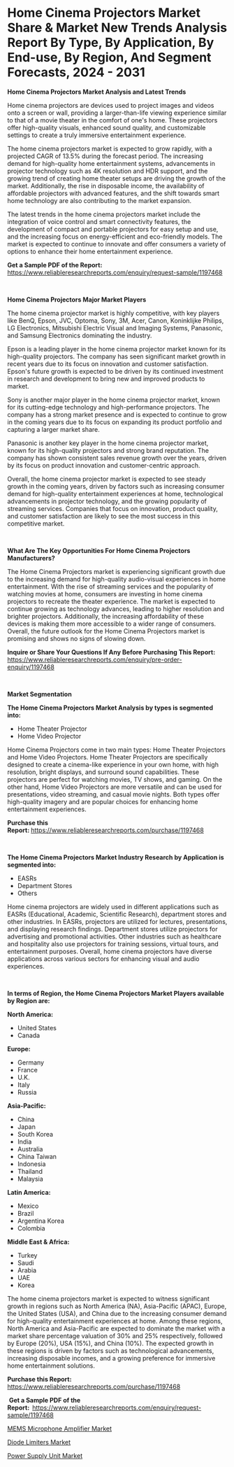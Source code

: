 <p><h1>Home Cinema Projectors Market Share & Market New Trends Analysis Report By Type, By Application, By End-use, By Region, And Segment Forecasts, 2024 - 2031</h1></p><p><strong>Home Cinema Projectors Market Analysis and Latest Trends</strong></p>
<p><p>Home cinema projectors are devices used to project images and videos onto a screen or wall, providing a larger-than-life viewing experience similar to that of a movie theater in the comfort of one's home. These projectors offer high-quality visuals, enhanced sound quality, and customizable settings to create a truly immersive entertainment experience.</p><p>The home cinema projectors market is expected to grow rapidly, with a projected CAGR of 13.5% during the forecast period. The increasing demand for high-quality home entertainment systems, advancements in projector technology such as 4K resolution and HDR support, and the growing trend of creating home theater setups are driving the growth of the market. Additionally, the rise in disposable income, the availability of affordable projectors with advanced features, and the shift towards smart home technology are also contributing to the market expansion.</p><p>The latest trends in the home cinema projectors market include the integration of voice control and smart connectivity features, the development of compact and portable projectors for easy setup and use, and the increasing focus on energy-efficient and eco-friendly models. The market is expected to continue to innovate and offer consumers a variety of options to enhance their home entertainment experience.</p></p>
<p><strong>Get a Sample PDF of the Report:&nbsp;</strong> <a href="https://www.reliableresearchreports.com/enquiry/request-sample/1197468">https://www.reliableresearchreports.com/enquiry/request-sample/1197468</a></p>
<p>&nbsp;</p>
<p><strong>Home Cinema Projectors Major Market Players</strong></p>
<p><p>The home cinema projector market is highly competitive, with key players like BenQ, Epson, JVC, Optoma, Sony, 3M, Acer, Canon, Koninklijke Philips, LG Electronics, Mitsubishi Electric Visual and Imaging Systems, Panasonic, and Samsung Electronics dominating the industry. </p><p>Epson is a leading player in the home cinema projector market known for its high-quality projectors. The company has seen significant market growth in recent years due to its focus on innovation and customer satisfaction. Epson's future growth is expected to be driven by its continued investment in research and development to bring new and improved products to market.</p><p>Sony is another major player in the home cinema projector market, known for its cutting-edge technology and high-performance projectors. The company has a strong market presence and is expected to continue to grow in the coming years due to its focus on expanding its product portfolio and capturing a larger market share.</p><p>Panasonic is another key player in the home cinema projector market, known for its high-quality projectors and strong brand reputation. The company has shown consistent sales revenue growth over the years, driven by its focus on product innovation and customer-centric approach.</p><p>Overall, the home cinema projector market is expected to see steady growth in the coming years, driven by factors such as increasing consumer demand for high-quality entertainment experiences at home, technological advancements in projector technology, and the growing popularity of streaming services. Companies that focus on innovation, product quality, and customer satisfaction are likely to see the most success in this competitive market.</p></p>
<p>&nbsp;</p>
<p><strong>What Are The Key Opportunities For Home Cinema Projectors Manufacturers?</strong></p>
<p><p>The Home Cinema Projectors market is experiencing significant growth due to the increasing demand for high-quality audio-visual experiences in home entertainment. With the rise of streaming services and the popularity of watching movies at home, consumers are investing in home cinema projectors to recreate the theater experience. The market is expected to continue growing as technology advances, leading to higher resolution and brighter projectors. Additionally, the increasing affordability of these devices is making them more accessible to a wider range of consumers. Overall, the future outlook for the Home Cinema Projectors market is promising and shows no signs of slowing down.</p></p>
<p><strong>Inquire or Share Your Questions If Any Before Purchasing This Report:</strong> <a href="https://www.reliableresearchreports.com/enquiry/pre-order-enquiry/1197468">https://www.reliableresearchreports.com/enquiry/pre-order-enquiry/1197468</a></p>
<p>&nbsp;</p>
<p><strong>Market Segmentation</strong></p>
<p><strong>The Home Cinema Projectors Market Analysis by types is segmented into:</strong></p>
<p><ul><li>Home Theater Projector</li><li>Home Video Projector</li></ul></p>
<p><p>Home Cinema Projectors come in two main types: Home Theater Projectors and Home Video Projectors. Home Theater Projectors are specifically designed to create a cinema-like experience in your own home, with high resolution, bright displays, and surround sound capabilities. These projectors are perfect for watching movies, TV shows, and gaming. On the other hand, Home Video Projectors are more versatile and can be used for presentations, video streaming, and casual movie nights. Both types offer high-quality imagery and are popular choices for enhancing home entertainment experiences.</p></p>
<p><strong>Purchase this Report:&nbsp;</strong><a href="https://www.reliableresearchreports.com/purchase/1197468">https://www.reliableresearchreports.com/purchase/1197468</a></p>
<p>&nbsp;</p>
<p><strong>The Home Cinema Projectors Market Industry Research by Application is segmented into:</strong></p>
<p><ul><li>EASRs</li><li>Department Stores</li><li>Others</li></ul></p>
<p><p>Home cinema projectors are widely used in different applications such as EASRs (Educational, Academic, Scientific Research), department stores and other industries. In EASRs, projectors are utilized for lectures, presentations, and displaying research findings. Department stores utilize projectors for advertising and promotional activities. Other industries such as healthcare and hospitality also use projectors for training sessions, virtual tours, and entertainment purposes. Overall, home cinema projectors have diverse applications across various sectors for enhancing visual and audio experiences.</p></p>
<p>&nbsp;</p>
<p><strong>In terms of Region, the Home Cinema Projectors Market Players available by Region are:</strong></p>
<p>
    <p> <strong> North America: </strong>
        <ul>
            <li>United States</li>
            <li>Canada</li>
        </ul>
        </p> 
    <p> <strong> Europe: </strong>
        <ul>
            <li>Germany</li>
            <li>France</li>
            <li>U.K.</li>
            <li>Italy</li>
            <li>Russia</li>
        </ul>
        </p> 
    <p> <strong> Asia-Pacific: </strong>
        <ul>
            <li>China</li>
            <li>Japan</li>
            <li>South Korea</li>
            <li>India</li>
            <li>Australia</li>
            <li>China Taiwan</li>
            <li>Indonesia</li>
            <li>Thailand</li>
            <li>Malaysia</li>
        </ul>
        </p> 
    <p> <strong> Latin America: </strong>
        <ul>
            <li>Mexico</li>
            <li>Brazil</li>
            <li>Argentina Korea</li>
            <li>Colombia</li>
        </ul>
        </p> 
    <p> <strong> Middle East & Africa: </strong>
        <ul>
            <li>Turkey</li>
            <li>Saudi</li>
            <li>Arabia</li>
            <li>UAE</li>
            <li>Korea</li>
        </ul>
    </p>
    </p>
<p><p>The home cinema projectors market is expected to witness significant growth in regions such as North America (NA), Asia-Pacific (APAC), Europe, the United States (USA), and China due to the increasing consumer demand for high-quality entertainment experiences at home. Among these regions, North America and Asia-Pacific are expected to dominate the market with a market share percentage valuation of 30% and 25% respectively, followed by Europe (20%), USA (15%), and China (10%). The expected growth in these regions is driven by factors such as technological advancements, increasing disposable incomes, and a growing preference for immersive home entertainment solutions.</p></p>
<p><strong>Purchase this Report: </strong><a href="https://www.reliableresearchreports.com/purchase/1197468">https://www.reliableresearchreports.com/purchase/1197468</a></p>
<p>&nbsp;<strong>Get a Sample PDF of the Report:&nbsp;&nbsp;</strong><a href="https://www.reliableresearchreports.com/enquiry/request-sample/1197468">https://www.reliableresearchreports.com/enquiry/request-sample/1197468</a></p>
<p><strong></strong></p>
<p><p><a href="https://github.com/prosalinda88/Market-Research-Report-List-3/blob/main/mems-microphone-amplifier-market.md">MEMS Microphone Amplifier Market</a></p><p><a href="https://github.com/bobicer/Market-Research-Report-List-2/blob/main/diode-limiters-market.md">Diode Limiters Market</a></p><p><a href="https://github.com/globismark/Market-Research-Report-List-2/blob/main/power-supply-unit-market.md">Power Supply Unit Market</a></p></p>